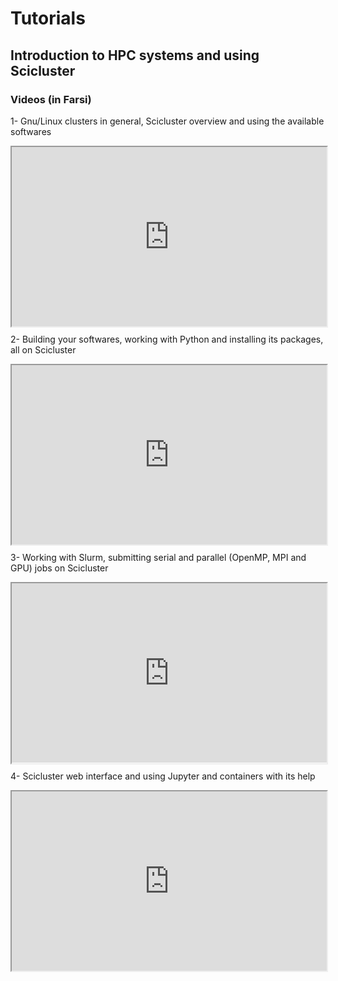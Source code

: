 # Tutorials

## Introduction to HPC systems and using Scicluster 

### Videos (in Farsi)

1- Gnu/Linux clusters in general, Scicluster overview and using the available softwares

<style>.h_iframe-aparat_embed_frame{position:relative;}.h_iframe-aparat_embed_frame .ratio{display:block;width:100%;height:auto;}.h_iframe-aparat_embed_frame iframe{position:absolute;top:0;left:0;width:100%;height:100%;}</style><div class="h_iframe-aparat_embed_frame"><span style="display: block;padding-top: 57%"></span><iframe src="https://www.aparat.com/video/video/embed/videohash/cps06sv/vt/frame?muted=true"  allowFullScreen="true" webkitallowfullscreen="true" mozallowfullscreen="true"></iframe></div>

2- Building your softwares, working with Python and installing its packages, all on Scicluster

<style>.h_iframe-aparat_embed_frame{position:relative;}.h_iframe-aparat_embed_frame .ratio{display:block;width:100%;height:auto;}.h_iframe-aparat_embed_frame iframe{position:absolute;top:0;left:0;width:100%;height:100%;}</style><div class="h_iframe-aparat_embed_frame"><span style="display: block;padding-top: 57%"></span><iframe src="https://www.aparat.com/video/video/embed/videohash/rdb83x7/vt/frame?muted=true"  allowFullScreen="true" webkitallowfullscreen="true" mozallowfullscreen="true"></iframe></div>

3- Working with Slurm, submitting serial and parallel (OpenMP, MPI and GPU) jobs on Scicluster

<style>.h_iframe-aparat_embed_frame{position:relative;}.h_iframe-aparat_embed_frame .ratio{display:block;width:100%;height:auto;}.h_iframe-aparat_embed_frame iframe{position:absolute;top:0;left:0;width:100%;height:100%;}</style><div class="h_iframe-aparat_embed_frame"><span style="display: block;padding-top: 57%"></span><iframe src="https://www.aparat.com/video/video/embed/videohash/eauxubx/vt/frame?muted=true"  allowFullScreen="true" webkitallowfullscreen="true" mozallowfullscreen="true"></iframe></div>

4- Scicluster web interface and using Jupyter and containers with its help

<style>.h_iframe-aparat_embed_frame{position:relative;}.h_iframe-aparat_embed_frame .ratio{display:block;width:100%;height:auto;}.h_iframe-aparat_embed_frame iframe{position:absolute;top:0;left:0;width:100%;height:100%;}</style><div class="h_iframe-aparat_embed_frame"><span style="display: block;padding-top: 57%"></span><iframe src="https://www.aparat.com/video/video/embed/videohash/ocuv6h8/vt/frame?muted=true"  allowFullScreen="true" webkitallowfullscreen="true" mozallowfullscreen="true"></iframe></div>